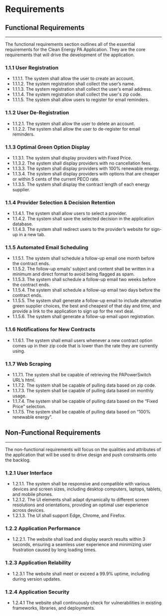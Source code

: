 # Requirements

## Functional Requirements

---

The functional requirements section outlines all of the essential requirements for the Clean Energy PA Application. They are the core requirements that will drive the development of the application.

### 1.1.1 User Registration

- 1.1.1.1. The system shall allow the user to create an account.
- 1.1.1.2. The system registration shall collect the user’s name.
- 1.1.1.3. The system registration shall collect the user’s email address.
- 1.1.1.4. The system registration shall collect the user's zip code.
- 1.1.1.5. The system shall allow users to register for email reminders.

### 1.1.2 User De-Registration

- 1.1.2.1. The system shall allow the user to delete an account.
- 1.1.2.2. The system shall allow the user to de-register for email reminders.

### 1.1.3 Optimal Green Option Display

- 1.1.3.1. The system shall display providers with Fixed Price.
- 1.1.3.2. The system shall display providers with no cancellation fees.
- 1.1.3.3. The system shall display providers with 100% renewable energy.
- 1.1.3.4. The system shall display providers with options that are cheaper or within 5 cents of the current PECO rate.
- 1.1.3.5. The system shall display the contract length of each energy supplier.

### 1.1.4 Provider Selection & Decision Retention

- 1.1.4.1. The system shall allow users to select a provider.
- 1.1.4.2. The system shall save the selected decision in the application database.
- 1.1.4.3. The system shall redirect users to the provider’s website for sign-up in a new tab.

### 1.1.5 Automated Email Scheduling

- 1.1.5.1. The system shall schedule a follow-up email one month before the contract ends.
- 1.1.5.2. The follow-up emails’ subject and content shall be written in a minimum and direct format to avoid being flagged as spam.
- 1.1.5.3. The system shall schedule a follow-up email two weeks before the contract ends.
- 1.1.5.4. The system shall schedule a follow-up email two days before the contract ends.
- 1.1.5.5. The system shall generate a follow-up email to include alternative green supplier choices, the best and cheapest of that day and time, and provide a link to the application to sign up for the next deal.
- 1.1.5.6. The system shall generate a follow-up email upon registration.

### 1.1.6 Notifications for New Contracts

- 1.1.6.1. The system shall email users whenever a new contract option comes up in their zip code that is lower than the rate they are currently using.

### 1.1.7 Web Scraping

- 1.1.7.1. The system shall be capable of retrieving the PAPowerSwitch URL’s html.
- 1.1.7.2. The system shall be capable of pulling data based on zip code.
- 1.1.7.3. The system shall be capable of pulling data based on monthly usage.
- 1.1.7.4. The system shall be capable of pulling data based on the “Fixed Price” selection.
- 1.1.7.5. The system shall be capable of pulling data based on “100% renewable energy”.

## Non-Functional Requirements

---

The non-functional requirements will focus on the qualities and attributes of the application that will be used to drive design and push constraints onto the backlog.

### 1.2.1 User Interface

- 1.2.1.1. The system shall be responsive and compatible with various devices and screen sizes, including desktop computers, laptops, tablets, and mobile phones.
- 1.2.1.2. The UI elements shall adapt dynamically to different screen resolutions and orientations, providing an optimal user experience across devices.
- 1.2.1.3. The UI shall support Edge, Chrome, and Firefox.

### 1.2.2 Application Performance

- 1.2.2.1. The website shall load and display search results within 3 seconds, ensuring a seamless user experience and minimizing user frustration caused by long loading times.

### 1.2.3 Application Relability

- 1.2.3.1 The website shall meet or exceed a 99.9% uptime, including during version updates.

### 1.2.4 Application Security

- 1.2.4.1 The website shall continuously check for vulnerabilities in existing frameworks, libraries, and deployments.
